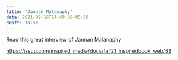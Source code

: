```yaml
---
title: "Jannan Malanaphy"
date: 2021-09-16T14:43:36-05:00
draft: false
---
```

Read this great interview of Jannan Malanaphy

https://issuu.com/inspired_media/docs/fall21_inspiredbook_web/66
<!--more-->
